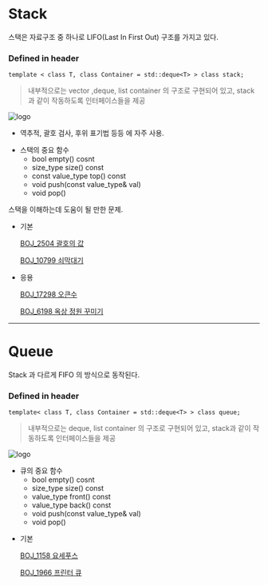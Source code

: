 # Stack

스택은 자료구조 중 하나로 LIFO(Last In First Out) 구조를 가지고 있다.

### Defined in header <queue>


` template
< class T, class Container = std::deque<T> >
class stack;
`


> 내부적으로는 vector ,deque, list container 의 구조로 구현되어 있고, stack과 같이 작동하도록 인터페이스들을 제공


![logo](https://media.vlpt.us/images/sbinha/post/17a3cf61-fb95-4970-b66c-92a71b99846b/Screenshot%202020-04-20%2019.07.55.png)


- 역추적, 괄호 검사, 후위 표기법 등등 에 자주 사용.

* 스택의 중요 함수
    * bool empty() cosnt
    * size_type size() const
    * const value_type top() const
    * void push(const value_type& val)
    * void pop()




스택을 이해하는데 도움이 될 만한 문제.

- 기본

    [BOJ_2504 괄호의 값](https://www.acmicpc.net/problem/2504)

    [BOJ_10799 쇠막대기](https://www.acmicpc.net/problem/10799)

- 응용

    [BOJ_17298 오큰수](https://www.acmicpc.net/problem/17298)

    [BOJ_6198 옥상 정원 꾸미기](https://www.acmicpc.net/problem/6198)


****
# Queue

Stack 과 다르게 FIFO 의 방식으로 동작된다.

### Defined in header <queue>

` template<
    class T, class Container = std::deque<T> >
    class queue; `

> 내부적으로는 deque, list container 의 구조로 구현되어 있고, stack과 같이 작동하도록 인터페이스들을 제공  

![logo](https://media.vlpt.us/images/sbinha/post/dbc199b3-6959-464e-872d-39c503fa0b1b/Screenshot%202020-04-20%2019.19.59.png)


* 큐의 중요 함수
    * bool empty() cosnt
    * size_type size() const
    * value_type front() const
    * value_type back() const
    * void push(const value_type& val)
    * void pop()

- 기본

    [BOJ_1158 요세푸스](https://www.acmicpc.net/problem/1158)

    [BOJ_1966 프린터 큐](https://www.acmicpc.net/problem/1966)